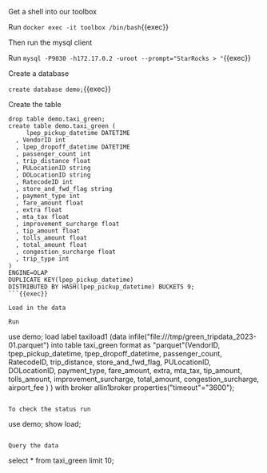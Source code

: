 
Get a shell into our toolbox

Run `docker exec -it toolbox /bin/bash`{{exec}}

Then run the mysql client

Run `mysql -P9030 -h172.17.0.2 -uroot --prompt="StarRocks > "`{{exec}}

Create a database

`create database demo;`{{exec}}

Create the table

```
drop table demo.taxi_green;
create table demo.taxi_green (
     lpep_pickup_datetime DATETIME     
  , VendorID int                          
  , lpep_dropoff_datetime DATETIME   
  , passenger_count int                   
  , trip_distance float                   
  , PULocationID string          
  , DOLocationID string             
  , RatecodeID int                        
  , store_and_fwd_flag string            
  , payment_type int                       
  , fare_amount float                      
  , extra float                           
  , mta_tax float                          
  , improvement_surcharge float                         
  , tip_amount float                      
  , tolls_amount float                   
  , total_amount float                     
  , congestion_surcharge float            
  , trip_type int         
)
ENGINE=OLAP
DUPLICATE KEY(lpep_pickup_datetime)
DISTRIBUTED BY HASH(lpep_pickup_datetime) BUCKETS 9;
```{{exec}}

Load in the data

Run

```
use demo;
load label taxiload1 (data infile("file:///tmp/green_tripdata_2023-01.parquet") into table taxi_green format as "parquet"(VendorID, tpep_pickup_datetime, tpep_dropoff_datetime, passenger_count, RatecodeID, trip_distance, store_and_fwd_flag, PULocationID, DOLocationID, payment_type, fare_amount, extra, mta_tax, tip_amount, tolls_amount, improvement_surcharge, total_amount, congestion_surcharge, airport_fee ) ) with broker allin1broker properties("timeout"="3600");
```{{exec}}

To check the status run

```
use demo;
show load;
```{{exec}}

Query the data

```
select * from taxi_green limit 10;
```{{exec}}


